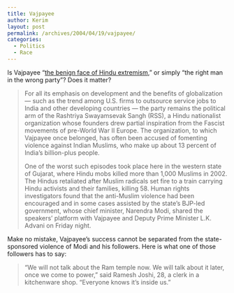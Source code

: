 ```yaml
---
title: Vajpayee
author: Kerim
layout: post
permalink: /archives/2004/04/19/vajpayee/
categories:
  - Politics
  - Race
---
```

Is Vajpayee &#8220;<a href="http://www.washingtonpost.com/ac2/wp-dyn/A22697-2004Apr18?language=printer" onclick="_gaq.push(['_trackEvent', 'outbound-article', 'http://www.washingtonpost.com/ac2/wp-dyn/A22697-2004Apr18?language=printer', 'the benign face of Hindu extremism']);" >the benign face of Hindu extremism</a>,&#8221; or simply &#8220;the right man in the wrong party&#8221;? Does it matter?

> For all its emphasis on development and the benefits of globalization &#8212; such as the trend among U.S. firms to outsource service jobs to India and other developing countries &#8212; the party remains the political arm of the Rashtriya Swayamsevak Sangh (RSS), a Hindu nationalist organization whose founders drew partial inspiration from the Fascist movements of pre-World War II Europe. The organization, to which Vajpayee once belonged, has often been accused of fomenting violence against Indian Muslims, who make up about 13 percent of India&#8217;s billion-plus people.
> 
> One of the worst such episodes took place here in the western state of Gujarat, where Hindu mobs killed more than 1,000 Muslims in 2002. The Hindus retaliated after Muslim radicals set fire to a train carrying Hindu activists and their families, killing 58. Human rights investigators found that the anti-Muslim violence had been encouraged and in some cases assisted by the state&#8217;s BJP-led government, whose chief minister, Narendra Modi, shared the speakers&#8217; platform with Vajpayee and Deputy Prime Minister L.K. Advani on Friday night.

Make no mistake, Vajpayee&#8217;s success cannot be separated from the state-sponsored violence of Modi and his followers. Here is what one of those followers has to say:

> &#8220;We will not talk about the Ram temple now. We will talk about it later, once we come to power,&#8221; said Ramesh Joshi, 28, a clerk in a kitchenware shop. &#8220;Everyone knows it&#8217;s inside us.&#8221;

